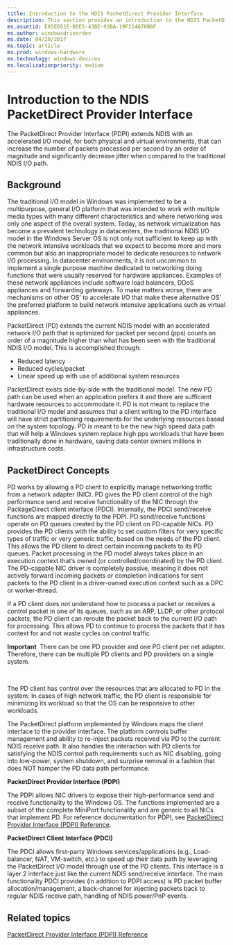 ```yaml
---
title: Introduction to the NDIS PacketDirect Provider Interface
description: This section provides an introduction to the NDIS PacketDirect Provider Interface (PDPI)
ms.assetid: E85ED51E-BDE5-43BE-93BA-19F214670B8F
ms.author: windowsdriverdev
ms.date: 04/20/2017
ms.topic: article
ms.prod: windows-hardware
ms.technology: windows-devices
ms.localizationpriority: medium
---
```


# Introduction to the NDIS PacketDirect Provider Interface


The PacketDirect Provider Interface (PDPI) extends NDIS with an accelerated I/O model, for both physical and virtual environments, that can increase the number of packets processed per second by an order of magnitude and significantly decrease jitter when compared to the traditional NDIS I/O path.

## Background


The traditional I/O model in Windows was implemented to be a multipurpose, general I/O platform that was intended to work with multiple media types with many different characteristics and where networking was only one aspect of the overall system. Today, as network virtualization has become a prevalent technology in datacenters, the traditional NDIS I/O model in the Windows Server OS is not only not sufficient to keep up with the network intensive workloads that we expect to become more and more common but also an inappropriate model to dedicate resources to network I/O processing. In datacenter environments, it is not uncommon to implement a single purpose machine dedicated to networking doing functions that were usually reserved for hardware appliances. Examples of these network appliances include software load balancers, DDoS appliances and forwarding gateways. To make matters worse, there are mechanisms on other OS’ to accelerate I/O that make these alternative OS’ the preferred platform to build network intensive applications such as virtual appliances.

PacketDirect (PD) extends the current NDIS model with an accelerated network I/O path that is optimized for packet per second (pps) counts an order of a magnitude higher than what has been seen with the traditional NDIS I/O model. This is accomplished through:

-   Reduced latency
-   Reduced cycles/packet
-   Linear speed up with use of additional system resources

PacketDirect exists side-by-side with the traditional model. The new PD path can be used when an application prefers it and there are sufficient hardware resources to accommodate it. PD is not meant to replace the traditional I/O model and assumes that a client writing to the PD interface will have strict partitioning requirements for the underlying resources based on the system topology. PD is meant to be the new high speed data path that will help a Windows system replace high pps workloads that have been traditionally done in hardware, saving data center owners millions in infrastructure costs.

## PacketDirect Concepts


PD works by allowing a PD client to explicitly manage networking traffic from a network adapter (NIC). PD gives the PD client control of the high performance send and receive functionality of the NIC through the PackageDirect client interface (PDCI). Internally, the PDCI send/receive functions are mapped directly to the PDPI. PD send/receive functions operate on PD queues created by the PD client on PD-capable NICs. PD provides the PD clients with the ability to set custom filters for very specific types of traffic or very generic traffic, based on the needs of the PD client. This allows the PD client to direct certain incoming packets to its PD queues. Packet processing in the PD model always takes place in an execution context that’s owned (or controlled/coordinated) by the PD client. The PD-capable NIC driver is completely passive, meaning it does not actively forward incoming packets or completion indications for sent packets to the PD client in a driver-owned execution context such as a DPC or worker-thread.

If a PD client does not understand how to process a packet or receives a control packet in one of its queues, such as an ARP, LLDP, or other protocol packets, the PD client can reroute the packet back to the current I/O path for processing. This allows PD to continue to process the packets that it has context for and not waste cycles on control traffic.

**Important**  There can be one PD provider and one PD client per net adapter. Therefore, there can be multiple PD clients and PD providers on a single system.

 

The PD client has control over the resources that are allocated to PD in the system. In cases of high network traffic, the PD client is responsible for minimizing its workload so that the OS can be responsive to other workloads.

The PacketDirect platform implemented by Windows maps the client interface to the provider interface. The platform controls buffer management and ability to re-inject packets received via PD to the current NDIS receive path. It also handles the interaction with PD clients for satisfying the NDIS control path requirements such as NIC disabling, going into low-power, system shutdown, and surprise removal in a fashion that does NOT hamper the PD data path performance.

**PacketDirect Provider Interface (PDPI)**

The PDPI allows NIC drivers to expose their high-performance send and receive functionality to the Windows OS. The functions implemented are a subset of the complete MiniPort functionality and are generic to all NICs that implement PD. For reference documentation for PDPI, see [PacketDirect Provider Interface (PDPI) Reference](https://msdn.microsoft.com/library/windows/hardware/dn931858).

**PacketDirect Client Interface (PDCI)**

The PDCI allows first-party Windows services/applications (e.g., Load-balancer, NAT, VM-switch, etc.) to speed up their data path by leveraging the PacketDirect I/O model through use of the PD clients. This interface is a layer 2 interface just like the current NDIS send/receive interface. The main functionality PDCI provides (in addition to PDPI access) is PD packet buffer allocation/management, a back-channel for injecting packets back to regular NDIS receive path, handling of NDIS power/PnP events.

## Related topics


[PacketDirect Provider Interface (PDPI) Reference](https://msdn.microsoft.com/library/windows/hardware/dn931858)

 

 






